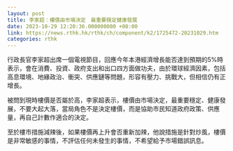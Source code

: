 ```yaml
---
layout: post
title: 李家超：樓價由市場決定　最重要穩定健康發展
date: 2023-10-29 12:20:36.000000000 +08:00
link: https://news.rthk.hk/rthk/ch/component/k2/1725472-20231029.htm
categories: rthk
---
```


行政長官李家超出席一個電視節目，回應今年本港經濟增長能否達到預期的5%時表示，會在消費、投資、政府支出和出口四方面做功夫，由於環球經濟因素，包括高息環境、地緣政治、衝突、供應鏈等問題，形容有壓力、挑戰大，但相信仍有正增長。

被問到現時樓價是否屬於高，李家超表示，樓價由市場決定，最重要穩定、健康發展，不要大起大落，當局角色不是決定樓價，而是協助市民知道政府政策、供應量，再自己計數作適合的決定。

至於樓市措施減辣後，如果樓價再上升會否重新加辣，他說措施是針對炒風，樓價是非常敏感的事情，不評估任何未發生的事情，不希望給予市場錯誤訊息。

